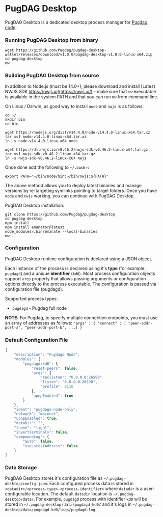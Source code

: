 # PugDAG Desktop

PugDAG Desktop is a dedicated desktop process manager for
[Pugdag node](https://github.com/Pugdag/pugdagd).



### Running PugDAG Desktop from binary

```
wget https://github.com/Pugdag/pugdag-desktop-wallet/releases/download/v1.0.0/pugdag-desktop-v1.0.0-linux-x64.zip
cd pugdag-desktop
nw .
```


### Building PugDAG Desktop from source

In addition to Node.js (must be 14.0+), please download and install
[Latest NWJS SDK https://nwjs.io](https://nwjs.io/) - make sure that
`nw` executable is available in the system PATH and that you can run
`nw` from command line.

On Linux / Darwin, as good way to install `node` and `nwjs` is as
follows:

```
cd ~/
mkdir bin
cd bin

wget https://nodejs.org/dist/v14.4.0/node-v14.4.0-linux-x64.tar.xz
tar xvf node-v14.4.0-linux-x64.tar.xz
ln -s node-v14.4.0-linux-x64 node

wget https://dl.nwjs.io/v0.46.2/nwjs-sdk-v0.46.2-linux-x64.tar.gz
tar xvf nwjs-sdk-v0.46.2-linux-x64.tar.gz
ln -s nwjs-sdk-v0.46.2-linux-x64 nwjs

```
Once done add the following to `~/.bashrc`

```
export PATH="~/bin/node/bin:~/bin/nwjs:${PATH}"
```

The above method allows you to deploy latest binaries and manage
versions by re-targeting symlinks pointing to target folders.
Once you have `node` and `nwjs` working, you can continue with
PugDAG Desktop.

PugDAG Desktop installation:

```
git clone https://github.com/Pugdag/pugdag-desktop
cd pugdag-desktop
npm install
npm install emanator@latest
node_modules/.bin/emanate --local-binaries
nw .
```


### Configuration

PugDAG Desktop runtime configuration is declared using a JSON object.

Each instance of the process is declared using it's **type** (for
example: `pugdagd`) and a unique **identifier** (`kd0`). Most
process configuration objects support `args` property that allows
passing arguments or configuration options directly to the process
executable. The configuration is passed via configuration file
(pugdagd).

Supported process types:
- `pugdagd` - Pugdag full node

**NOTE:** For Pugdag, to specify multiple connection endpoints,
you must use an array of addresses as follows: `"args" : { "connect" : [ "peer-addr-port-a", "peer-addr-port-b", ...] }`

### Default Configuration File

```js
{
	"description": "Pugdagd Node",
	"modules": {
		"pugdagd:kd0": {
			"reset-peers": false,
			"args": {
				"rpclisten": "0.0.0.0:26589",
				"listen": "0.0.0.0:26590",
				"profile": 8110
			},
			"upnpEnabled": true
		}
	},
	"ident": "pugdagd-node-only",
	"network": "mainnet",
	"upnpEnabled": true,
	"dataDir": "",
	"theme": "light",
	"invertTerminals": false,
	"compounding": {
		"auto": false,
		"useLatestAddress": false
	}
}
```

### Data Storage

PugDAG Desktop stores it's configuration file as
`~/.pugdag-desktop/config.json`. Each configured process data is
stored in `<datadir>/<process-type>-<process-identifier>` where
`datadir` is a user-configurable location.  The default `datadir`
location is `~/.pugdag-desktop/data/`.  For example, `pugdagd`
process with identifier `kd0` will be stored in
`~/.pugdag-desktop/data/pugdagd-kd0/` and it's logs in
`~/.pugdag-desktop/data/pugdagd-kd0/logs/pugdagd.log`.
